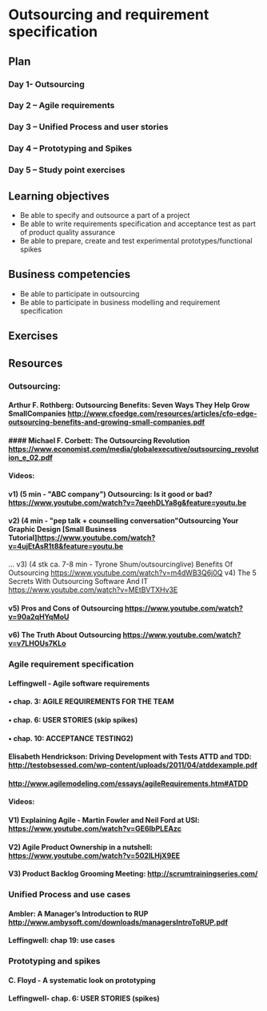 # Outsourcing and requirement specification

## Plan
### Day 1- Outsourcing
### Day 2 – Agile requirements
### Day 3 – Unified Process and user stories
### Day 4 – Prototyping and Spikes
### Day 5 – Study point exercises

## Learning objectives
-	Be able to specify and outsource a part of a project
-	Be able to write requirements specification and acceptance test as part of product quality assurance
-	Be able to prepare, create and test experimental prototypes/functional spikes

## Business competencies 
-	Be able to participate in outsourcing
-	Be able to participate in business modelling and requirement specification

## Exercises

## Resources
### Outsourcing:
#### Arthur F. Rothberg: Outsourcing Benefits: Seven Ways They Help Grow SmallCompanies http://www.cfoedge.com/resources/articles/cfo-edge-outsourcing-benefits-and-growing-small-companies.pdf 
#### #### Michael F. Corbett: The Outsourcing Revolution https://www.economist.com/media/globalexecutive/outsourcing_revolution_e_02.pdf 
#### Videos:
#### v1) (5 min - "ABC company") Outsourcing: Is it good or bad? https://www.youtube.com/watch?v=7qeehDLYa8g&feature=youtu.be 
#### v2) (4 min - "pep talk + counselling conversation"Outsourcing Your Graphic Design [Small Business Tutorial]https://www.youtube.com/watch?v=4ujEtAsR1t8&feature=youtu.be
... v3) (4 stk ca. 7-8 min - Tyrone Shum/outsourcinglive) Benefits Of Outsourcing https://www.youtube.com/watch?v=m4dWB3Q6j0Q 
v4) The 5 Secrets With Outsourcing Software And IT https://www.youtube.com/watch?v=MEtBVTXHv3E 
#### v5) Pros and Cons of Outsourcing https://www.youtube.com/watch?v=90a2qHYqMoU 
#### v6) The Truth About Outsourcing https://www.youtube.com/watch?v=v7LHOUs7KLo 

### Agile requirement specification
#### Leffingwell - Agile software requirements 
#### •	chap. 3: AGILE REQUIREMENTS FOR THE TEAM
#### •	chap. 6: USER STORIES (skip spikes)
#### •	chap. 10: ACCEPTANCE TESTING2)
#### Elisabeth Hendrickson: Driving Development with Tests ATTD and TDD: http://testobsessed.com/wp-content/uploads/2011/04/atddexample.pdf 
#### http://www.agilemodeling.com/essays/agileRequirements.htm#ATDD

#### Videos:
#### V1) Explaining Agile - Martin Fowler and Neil Ford at USI: https://www.youtube.com/watch?v=GE6lbPLEAzc 
#### V2) Agile Product Ownership in a nutshell: https://www.youtube.com/watch?v=502ILHjX9EE 
#### V3) Product Backlog Grooming Meeting: http://scrumtrainingseries.com/ 

### Unified Process and use cases
#### Ambler: A Manager’s Introduction to RUP http://www.ambysoft.com/downloads/managersIntroToRUP.pdf 
#### Leffingwell: chap 19: use cases

### Prototyping and spikes
#### C. Floyd - A systematic look on prototyping 
#### Leffingwell- chap. 6: USER STORIES (spikes)

